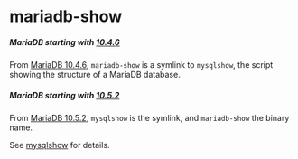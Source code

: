 # mariadb-show

##### MariaDB starting with [10.4.6](/kb/en/mariadb-1046-release-notes/)

From [MariaDB 10.4.6](/kb/en/mariadb-1046-release-notes/), `mariadb-show` is a symlink to `mysqlshow`, the script showing the structure of a MariaDB database.

##### MariaDB starting with [10.5.2](/kb/en/mariadb-1052-release-notes/)

From [MariaDB 10.5.2](/kb/en/mariadb-1052-release-notes/), `mysqlshow` is the symlink, and `mariadb-show` the binary name.

See [mysqlshow](/clients-utilities/mysqlshow/) for details.